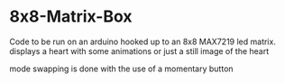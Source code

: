 # 8x8-Matrix-Box
Code to be run on an arduino hooked up to an 8x8 MAX7219 led matrix.
displays a heart with some animations or just a still image of the heart

mode swapping is done with the use of a momentary button

